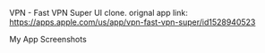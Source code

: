 VPN - Fast VPN Super UI clone. 
orignal app link: https://apps.apple.com/us/app/vpn-fast-vpn-super/id1528940523


My App Screenshots
